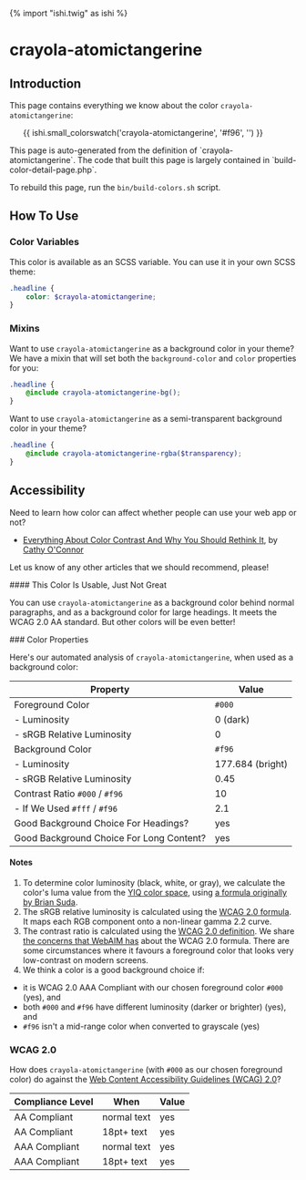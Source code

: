 {% import "ishi.twig" as ishi %}
# crayola-atomictangerine

## Introduction

This page contains everything we know about the color `crayola-atomictangerine`:

<div class="grid">
    <div class="cell">
        <div class="swatch">
            <ul>
                {{ ishi.small_colorswatch('crayola-atomictangerine', '#f96', '') }}
            </ul>
        </div>
    </div>
</div>

<div class="callout attention" markdown="1">
This page is auto-generated from the definition of `crayola-atomictangerine`. The code that built this page is largely contained in `build-color-detail-page.php`.

To rebuild this page, run the `bin/build-colors.sh` script.
</div>

## How To Use

### Color Variables

This color is available as an SCSS variable. You can use it in your own SCSS theme:

```scss
.headline {
    color: $crayola-atomictangerine;
}
```

### Mixins

Want to use `crayola-atomictangerine` as a background color in your theme? We have a mixin that will set both the `background-color` and `color` properties for you:

```scss
.headline {
    @include crayola-atomictangerine-bg();
}
```

Want to use `crayola-atomictangerine` as a semi-transparent background color in your theme?

```scss
.headline {
    @include crayola-atomictangerine-rgba($transparency);
}
```

## Accessibility

Need to learn how color can affect whether people can use your web app or not?

* [Everything About Color Contrast And Why You Should Rethink It](https://www.smashingmagazine.com/2014/10/color-contrast-tips-and-tools-for-accessibility/), by [Cathy O'Connor](http://www.twitter.com/cagocon)

Let us know of any other articles that we should recommend, please!
<div class="callout warning" markdown="1">
#### This Color Is Usable, Just Not Great

You can use `crayola-atomictangerine` as a background color behind normal paragraphs, and as a background color for large headings. It meets the WCAG 2.0 AA standard. But other colors will be even better!
</div>
### Color Properties

Here's our automated analysis of `crayola-atomictangerine`, when used as a background color:

Property | Value
---------|------
Foreground Color | `#000`
- Luminosity | 0 (dark)
- sRGB Relative Luminosity | 0
Background Color | `#f96`
- Luminosity | 177.684 (bright)
- sRGB Relative Luminosity | 0.45
Contrast Ratio `#000` / `#f96` | 10
- If We Used `#fff` / `#f96` | 2.1
Good Background Choice For Headings? | yes
Good Background Choice For Long Content? | yes

#### Notes

1. To determine color luminosity (black, white, or gray), we calculate the color's luma value from the [YIQ color space](https://en.wikipedia.org/wiki/YIQ), using [a formula originally by Brian Suda](https://24ways.org/2010/calculating-color-contrast/).
1. The sRGB relative luminosity is calculated using the [WCAG 2.0 formula](https://www.w3.org/TR/WCAG20/#relativeluminancedef). It maps each RGB component onto a non-linear gamma 2.2 curve.
1. The contrast ratio is calculated using the [WCAG 2.0 definition](https://www.w3.org/TR/2008/REC-WCAG20-20081211/#contrast-ratiodef). We share [the concerns that WebAIM has](http://webaim.org/blog/wcag-2-1-feedback/) about the WCAG 2.0 formula. There are some circumstances where it favours a foreground color that looks very low-contrast on modern screens.
1. We think a color is a good background choice if:
  - it is WCAG 2.0 AAA Compliant with our chosen foreground color `#000` (yes), and
  - both `#000` and `#f96` have different luminosity (darker or brighter) (yes), and
  - `#f96` isn't a mid-range color when converted to grayscale (yes)

### WCAG 2.0

How does `crayola-atomictangerine` (with `#000` as our chosen foreground color) do against the [Web Content Accessibility Guidelines (WCAG) 2.0](https://www.w3.org/TR/WCAG20/)?

Compliance Level | When | Value
-----------------|------|------
AA Compliant | normal text | yes
AA Compliant | 18pt+ text | yes
AAA Compliant | normal text | yes
AAA Compliant | 18pt+ text | yes